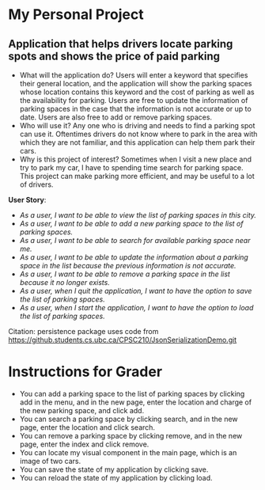 # My Personal Project

## Application that helps drivers locate parking spots and shows the price of paid parking


- What will the application do? Users will enter a keyword that specifies their general location,
and the application will show the parking spaces whose location contains this keyword and the cost of parking
as well as the availability for parking. Users are free to update the information of parking spaces in the case
that the information is not accurate or up to date. Users are also free to add or remove parking spaces.
- Who will use it? Any one who is driving and needs to find a parking spot can use it. Oftentimes
drivers do not know where to park in the area with which they are not familiar, and this application
can help them park their cars.
- Why is this project of interest? Sometimes when I visit a new place and try to park my car,
I have to spending time search for parking space. This project can make parking more efficient, and
may be useful to a lot of drivers.

**User Story**:
- *As a user, I want to be able to view the list of parking spaces in this city.*
- *As a user, I want to be able to add a new parking space to the list of parking spaces.*
- *As a user, I want to be able to search for available parking space near me.*
- *As a user, I want to be able to update the information about a parking space in the list because the
   previous information is not accurate.*
- *As a user, I want to be able to remove a parking space in the list because it no longer exists.*
- *As a user, when I quit the application, I want to have the option to save the list of parking spaces.*
- *As a user, when I start the application, I want to have the option to load the list of parking spaces.*

Citation: persistence package uses code from https://github.students.cs.ubc.ca/CPSC210/JsonSerializationDemo.git

# Instructions for Grader

- You can add a parking space to the list of parking spaces by
  clicking add in the menu, and in the new page, enter the location and charge of the new parking space, and click add.
- You can search a parking space by clicking search, and in the new page, enter the location and click search.
- You can remove a parking space by clicking remove, and in the new page, enter the index and click remove.
- You can locate my visual component in the main page, which is an image of two cars.
- You can save the state of my application by clicking save.
- You can reload the state of my application by clicking load.
